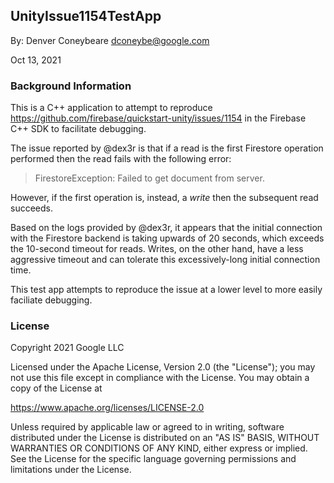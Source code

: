 ## UnityIssue1154TestApp

By: Denver Coneybeare <dconeybe@google.com>

Oct 13, 2021

### Background Information

This is a C++ application to attempt to reproduce
https://github.com/firebase/quickstart-unity/issues/1154
in the Firebase C++ SDK to facilitate debugging.

The issue reported by @dex3r is that if a read is the first Firestore operation
performed then the read fails with the following error:

> FirestoreException: Failed to get document from server.

However, if the first operation is, instead, a _write_ then the subsequent read
succeeds.

Based on the logs provided by @dex3r, it appears that the initial connection
with the Firestore backend is taking upwards of 20 seconds, which exceeds the
10-second timeout for reads. Writes, on the other hand, have a less aggressive
timeout and can tolerate this excessively-long initial connection time.

This test app attempts to reproduce the issue at a lower level to more easily
faciliate debugging.

### License

Copyright 2021 Google LLC

Licensed under the Apache License, Version 2.0 (the "License");
you may not use this file except in compliance with the License.
You may obtain a copy of the License at

https://www.apache.org/licenses/LICENSE-2.0

Unless required by applicable law or agreed to in writing, software
distributed under the License is distributed on an "AS IS" BASIS,
WITHOUT WARRANTIES OR CONDITIONS OF ANY KIND, either express or implied.
See the License for the specific language governing permissions and
limitations under the License.
